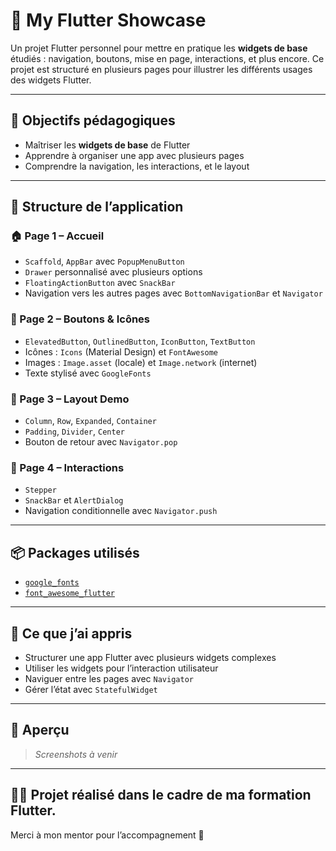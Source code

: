# 📱 My Flutter Showcase

Un projet Flutter personnel pour mettre en pratique les **widgets de base** étudiés : navigation, boutons, mise en page, interactions, et plus encore. Ce projet est structuré en plusieurs pages pour illustrer les différents usages des widgets Flutter.

---

## 🚀 Objectifs pédagogiques

- Maîtriser les **widgets de base** de Flutter
- Apprendre à organiser une app avec plusieurs pages
- Comprendre la navigation, les interactions, et le layout

---

## 🧱 Structure de l’application

### 🏠 Page 1 – Accueil

- `Scaffold`, `AppBar` avec `PopupMenuButton`
- `Drawer` personnalisé avec plusieurs options
- `FloatingActionButton` avec `SnackBar`
- Navigation vers les autres pages avec `BottomNavigationBar` et `Navigator`

### 🔘 Page 2 – Boutons & Icônes

- `ElevatedButton`, `OutlinedButton`, `IconButton`, `TextButton`
- Icônes : `Icons` (Material Design) et `FontAwesome`
- Images : `Image.asset` (locale) et `Image.network` (internet)
- Texte stylisé avec `GoogleFonts`

### 🧱 Page 3 – Layout Demo

- `Column`, `Row`, `Expanded`, `Container`
- `Padding`, `Divider`, `Center`
- Bouton de retour avec `Navigator.pop`

### 🔄 Page 4 – Interactions

- `Stepper`
- `SnackBar` et `AlertDialog`
- Navigation conditionnelle avec `Navigator.push`

---

## 📦 Packages utilisés

- [`google_fonts`](https://pub.dev/packages/google_fonts)
- [`font_awesome_flutter`](https://pub.dev/packages/font_awesome_flutter)

---

## 🧠 Ce que j’ai appris

- Structurer une app Flutter avec plusieurs widgets complexes
- Utiliser les widgets pour l’interaction utilisateur
- Naviguer entre les pages avec `Navigator`
- Gérer l’état avec `StatefulWidget`

---

## 📸 Aperçu

> *Screenshots à venir*

---

## 👨‍🏫 Projet réalisé dans le cadre de ma formation Flutter.

Merci à mon mentor pour l’accompagnement 🙏